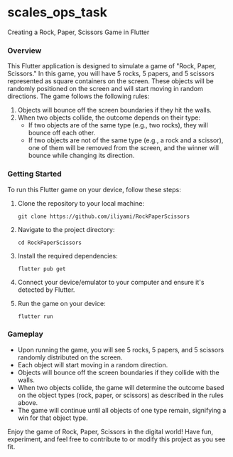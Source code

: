 # scales_ops_task

Creating a Rock, Paper, Scissors Game in Flutter

### Overview

This Flutter application is designed to simulate a game of "Rock, Paper, Scissors." In this game, you will have 5 rocks, 5 papers, and 5 scissors represented as square containers on the screen. These objects will be randomly positioned on the screen and will start moving in random directions. The game follows the following rules:

1. Objects will bounce off the screen boundaries if they hit the walls.
2. When two objects collide, the outcome depends on their type:
   - If two objects are of the same type (e.g., two rocks), they will bounce off each other.
   - If two objects are not of the same type (e.g., a rock and a scissor), one of them will be removed from the screen, and the winner will bounce while changing its direction.

### Getting Started

To run this Flutter game on your device, follow these steps:

1. Clone the repository to your local machine:

   ```shell
   git clone https://github.com/iliyami/RockPaperScissors
   ```

2. Navigate to the project directory:

   ```shell
   cd RockPaperScissors
   ```

3. Install the required dependencies:

   ```shell
   flutter pub get
   ```

4. Connect your device/emulator to your computer and ensure it's detected by Flutter.

5. Run the game on your device:

   ```shell
   flutter run
   ```

### Gameplay

- Upon running the game, you will see 5 rocks, 5 papers, and 5 scissors randomly distributed on the screen.
- Each object will start moving in a random direction.
- Objects will bounce off the screen boundaries if they collide with the walls.
- When two objects collide, the game will determine the outcome based on the object types (rock, paper, or scissors) as described in the rules above.
- The game will continue until all objects of one type remain, signifying a win for that object type.



Enjoy the game of Rock, Paper, Scissors in the digital world! Have fun, experiment, and feel free to contribute to or modify this project as you see fit.
